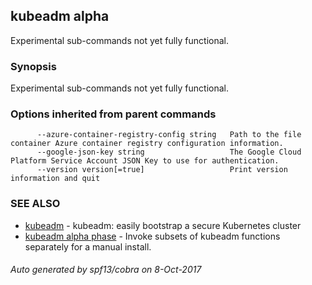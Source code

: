 ## kubeadm alpha

Experimental sub-commands not yet fully functional.

### Synopsis


Experimental sub-commands not yet fully functional.

### Options inherited from parent commands

```
      --azure-container-registry-config string   Path to the file container Azure container registry configuration information.
      --google-json-key string                   The Google Cloud Platform Service Account JSON Key to use for authentication.
      --version version[=true]                   Print version information and quit
```

### SEE ALSO
* [kubeadm](kubeadm.md)	 - kubeadm: easily bootstrap a secure Kubernetes cluster
* [kubeadm alpha phase](kubeadm_alpha_phase.md)	 - Invoke subsets of kubeadm functions separately for a manual install.

###### Auto generated by spf13/cobra on 8-Oct-2017
